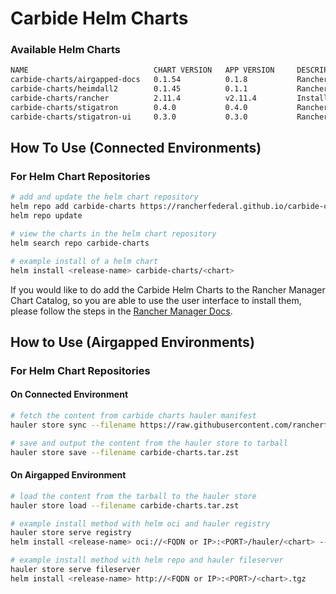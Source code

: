 # Carbide Helm Charts

### Available Helm Charts

```bash
NAME                            CHART VERSION   APP VERSION     DESCRIPTION
carbide-charts/airgapped-docs   0.1.54          0.1.8           Rancher Government Airgapped Docs
carbide-charts/heimdall2        0.1.45          0.1.1           Rancher Government Heimdall2 Tool
carbide-charts/rancher          2.11.4          v2.11.4         Install Rancher Server to manage Kubernetes clu...
carbide-charts/stigatron        0.4.0           0.4.0           Rancher Government Stigatron Extension
carbide-charts/stigatron-ui     0.3.0           0.3.0           Rancher Government Stigatron UI Extension
```

## How To Use (Connected Environments)

### For Helm Chart Repositories

```bash
# add and update the helm chart repository
helm repo add carbide-charts https://rancherfederal.github.io/carbide-charts
helm repo update

# view the charts in the helm chart repository
helm search repo carbide-charts

# example install of a helm chart
helm install <release-name> carbide-charts/<chart>
```

If you would like to do add the Carbide Helm Charts to the Rancher Manager Chart Catalog, so you are able to use the user interface to install them, please follow the steps in the [Rancher Manager Docs](https://ranchermanager.docs.rancher.com/how-to-guides/new-user-guides/helm-charts-in-rancher).

## How to Use (Airgapped Environments)

### For Helm Chart Repositories

#### On Connected Environment

```bash
# fetch the content from carbide charts hauler manifest
hauler store sync --filename https://raw.githubusercontent.com/rancherfederal/carbide-charts/refs/heads/main/carbide-charts.yaml

# save and output the content from the hauler store to tarball
hauler store save --filename carbide-charts.tar.zst
```

#### On Airgapped Environment

```bash
# load the content from the tarball to the hauler store
hauler store load --filename carbide-charts.tar.zst

# example install method with helm oci and hauler registry
hauler store serve registry
helm install <release-name> oci://<FQDN or IP>:<PORT>/hauler/<chart> --version <version>

# example install method with helm repo and hauler fileserver
hauler store serve fileserver
helm install <release-name> http://<FQDN or IP>:<PORT>/<chart>.tgz
```
